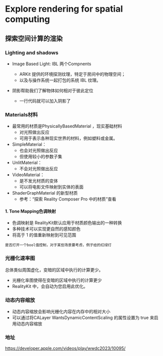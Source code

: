 # Explore rendering for spatial computing
## 探索空间计算的渲染

### Lighting and shadows
* Image Based Light: IBL 两个Compnents
	* ARKit 提供的环境探测纹理，特定于房间中的物理空间；
	* 以及与操作系统一起打包的系统 IBL 纹理。
	
* 阴影帮助我们了解物体如何相对于彼此定位
	* 一行代码就可以加入阴影了

### Materials材料
* 最常用的材质是PhysicallyBasedMaterial ，现实基础材料
	* 对光照做出反应
	* 可用于表示各种现实世界的材料，例如塑料或金属。
* SimpleMaterial：
	* 也会对光照做出反应
	* 但使用较小的参数子集
* UnlitMaterial：
	* 不会对光照做出反应
* VideoMaterial：
	* 是不发光材质的变体
	* 可以将电影文件映射到实体的表面
* ShaderGraphMaterial 的新型材质
	* 参考：“探索 Reality Composer Pro 中的材质”查看
	
#### 1. Tone Mapping色调映射
* 色调映射是 RealityKit默认应用于材质颜色输出的一种转换
* 多种技术可以实现更自然的感知颜色
* 将高于 1 的值重新映射到可见范围

```是否打开一个bool值控制，对于某些场景要考虑，例子给的红绿灯```

### 光栅化速率图
 总体类似周围虚化，变暗的区域中执行的计算更少。

* 光栅化率图使得在变暗的区域中执行的计算更少
* RealityKit 中，会自动为您启用此优化。

### 动态内容缩放

* 动态内容缩放会影响光栅化内容在内存中的相对大小
* 可以通过将CALayer WantsDynamicContentScaling 的属性设置为 true 来启用动态内容缩放

### 地址
https://developer.apple.com/videos/play/wwdc2023/10095/